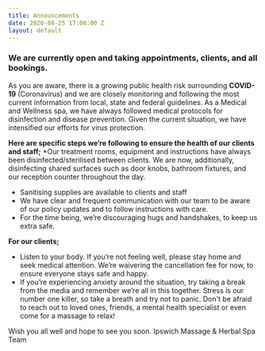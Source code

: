 ```yaml
---
title: Announcements
date: 2020-08-25 17:00:00 Z
layout: default
---
```


### We are currently open and taking appointments, clients, and all bookings. 

As you are aware, there is a growing public health risk surrounding **COVID-19** (Coronavirus) and we are closely monitoring and following the most current information from local, state and federal guidelines. As a Medical and Wellness spa, we have always followed medical protocols for disinfection and disease prevention. Given the current situation, we have intensified our efforts for virus protection.

**Here are specific steps we’re following to ensure the health of our clients and staff;**
*Our treatment rooms, equipment and instructions have always been disinfected/sterilised between clients. We are now, additionally, disinfecting shared surfaces such as door knobs, bathroom fixtures, and our reception counter throughout the day.
* Sanitising supplies are available to clients and staff
* We have clear and frequent communication with our team to be aware of our policy updates and to follow instructions with care.
* For the time being, we’re discouraging hugs and handshakes, to keep us extra safe.

**For our clients;**
* Listen to your body. If you’re not feeling well, please stay home and seek medical attention. We’re waivering the cancellation fee for now, to ensure everyone stays safe and happy.
* If you’re experiencing anxiety around the situation, try taking a break from the media and remember we’re all in this together. Stress is our number one killer, so take a breath and try not to panic. Don't be afraid to reach out to loved ones, friends, a mental health specialist or even come for a massage to relax!

Wish you all well and hope to see you soon.
Ipswich Massage & Herbal Spa Team
